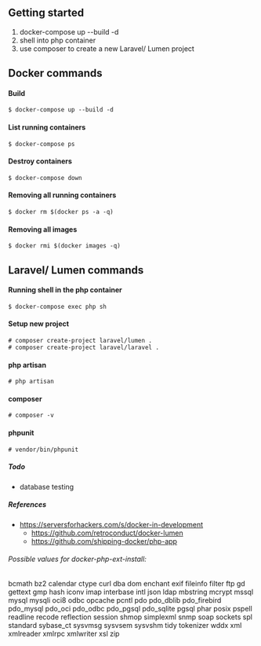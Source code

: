 ## Getting started
1. docker-compose up --build -d
2. shell into php container
3. use composer to create a new Laravel/ Lumen project

## Docker commands

#### Build 
```
$ docker-compose up --build -d
```

#### List running containers
```
$ docker-compose ps
```

#### Destroy containers
```
$ docker-compose down
```

#### Removing all running containers
```
$ docker rm $(docker ps -a -q)
```

#### Removing all images
```
$ docker rmi $(docker images -q)
```

## Laravel/ Lumen commands

#### Running shell in the php container
```
$ docker-compose exec php sh
```

#### Setup new project
```
# composer create-project laravel/lumen .
# composer create-project laravel/laravel .
```

#### php artisan
```
# php artisan
```

#### composer
```
# composer -v
```

#### phpunit
```
# vendor/bin/phpunit
```

##### Todo
* database testing

##### References
* https://serversforhackers.com/s/docker-in-development
    * https://github.com/retroconduct/docker-lumen
    * https://github.com/shipping-docker/php-app

###### Possible values for docker-php-ext-install:
bcmath bz2 calendar ctype curl dba dom enchant exif fileinfo filter ftp gd gettext gmp hash iconv imap interbase intl json ldap mbstring mcrypt mssql mysql mysqli oci8 odbc opcache pcntl pdo pdo_dblib pdo_firebird pdo_mysql pdo_oci pdo_odbc pdo_pgsql pdo_sqlite pgsql phar posix pspell readline recode reflection session shmop simplexml snmp soap sockets spl standard sybase_ct sysvmsg sysvsem sysvshm tidy tokenizer wddx xml xmlreader xmlrpc xmlwriter xsl zip